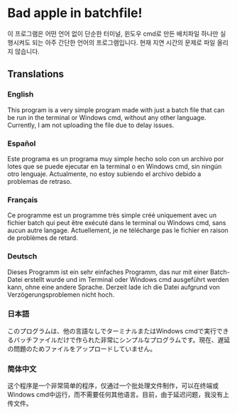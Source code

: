 # Bad apple in batchfile!

이 프로그램은 어떤 언어 없이 단순한 터미널, 윈도우 cmd로 만든 배치파일 하나만 실행시켜도 되는 아주 간단한 언어의 프로그램입니다. 현재 지연 시간의 문제로 파일 올리지 않습니다.

## Translations

### English
This program is a very simple program made with just a batch file that can be run in the terminal or Windows cmd, without any other language. Currently, I am not uploading the file due to delay issues.

### Español
Este programa es un programa muy simple hecho solo con un archivo por lotes que se puede ejecutar en la terminal o en Windows cmd, sin ningún otro lenguaje. Actualmente, no estoy subiendo el archivo debido a problemas de retraso.

### Français
Ce programme est un programme très simple créé uniquement avec un fichier batch qui peut être exécuté dans le terminal ou Windows cmd, sans aucun autre langage. Actuellement, je ne télécharge pas le fichier en raison de problèmes de retard.

### Deutsch
Dieses Programm ist ein sehr einfaches Programm, das nur mit einer Batch-Datei erstellt wurde und im Terminal oder Windows cmd ausgeführt werden kann, ohne eine andere Sprache. Derzeit lade ich die Datei aufgrund von Verzögerungsproblemen nicht hoch.

### 日本語
このプログラムは、他の言語なしでターミナルまたはWindows cmdで実行できるバッチファイルだけで作られた非常にシンプルなプログラムです。現在、遅延の問題のためファイルをアップロードしていません。

### 简体中文
这个程序是一个非常简单的程序，仅通过一个批处理文件制作，可以在终端或Windows cmd中运行，而不需要任何其他语言。目前，由于延迟问题，我没有上传文件。
